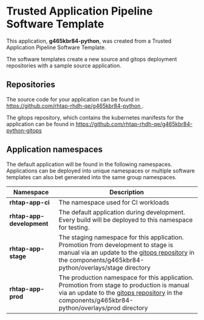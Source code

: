 # Trusted Application Pipeline Software Template

This application, **g465kbr84-python**, was created from a Trusted Application Pipeline Software Template.

The software templates create a new source and gitops deployment repositories with a sample source application. 

## Repositories

The source code for your application can be found in [https://github.com/rhtap-rhdh-qe/g465kbr84-python ](https://github.com/rhtap-rhdh-qe/g465kbr84-python ).
 
The gitops repository, which contains the kubernetes manifests for the application can be found in 
[https://github.com/rhtap-rhdh-qe/g465kbr84-python-gitops ](https://github.com/rhtap-rhdh-qe/g465kbr84-python-gitops ) 

## Application namespaces 

The default application will be found in the following namespaces. Applications can be deployed into unique namespaces or multiple software templates can also bet generated into the same group namespaces.  

|  Namespace   |  Description   |  
| -------- | -------- |
| **rhtap-app-ci** | The namespace used for CI workloads |
| **rhtap-app-development** | The default application during development. Every build will be deployed to this namespace for testing. |
| **rhtap-app-stage** | The staging namespace for this application. Promotion from development to stage is manual via an update to the [gitops repository](https://github.com/rhtap-rhdh-qe/g465kbr84-python-gitops ) in the components/g465kbr84-python/overlays/stage directory |
| **rhtap-app-prod** | The production namespace for this application. Promotion from stage to production is manual via an update to the [gitops repository](https://github.com/rhtap-rhdh-qe/g465kbr84-python-gitops ) in the components/g465kbr84-python/overlays/prod directory |